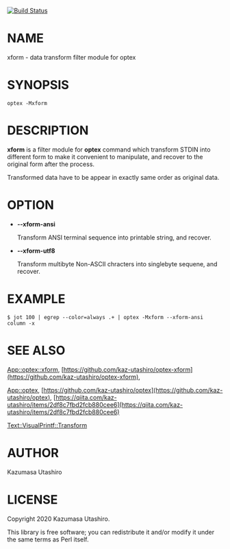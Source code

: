 [![Build Status](https://travis-ci.com/kaz-utashiro/optex-xform.svg?branch=master)](https://travis-ci.com/kaz-utashiro/optex-xform)
# NAME

xform - data transform filter module for optex

# SYNOPSIS

    optex -Mxform

# DESCRIPTION

**xform** is a filter module for **optex** command which transform STDIN
into different form to make it convenient to manipulate, and recover
to the original form after the process.

Transformed data have to be appear in exactly same order as original
data.

# OPTION

- **--xform-ansi**

    Transform ANSI terminal sequence into printable string, and recover.

- **--xform-utf8**

    Transform multibyte Non-ASCII chracters into singlebyte sequene, and
    recover.

# EXAMPLE

    $ jot 100 | egrep --color=always .+ | optex -Mxform --xform-ansi column -x

# SEE ALSO

[App::optex::xform](https://metacpan.org/pod/App::optex::xform), [https://github.com/kaz-utashiro/optex-xform](https://github.com/kaz-utashiro/optex-xform),

[App::optex](https://metacpan.org/pod/App::optex), [https://github.com/kaz-utashiro/optex](https://github.com/kaz-utashiro/optex),
[https://qiita.com/kaz-utashiro/items/2df8c7fbd2fcb880cee6](https://qiita.com/kaz-utashiro/items/2df8c7fbd2fcb880cee6)

[Text::VisualPrintf::Transform](https://metacpan.org/pod/Text::VisualPrintf::Transform)

# AUTHOR

Kazumasa Utashiro

# LICENSE

Copyright 2020 Kazumasa Utashiro.

This library is free software; you can redistribute it and/or modify
it under the same terms as Perl itself.
